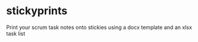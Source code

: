 # stickyprints
Print your scrum task notes onto stickies using a docx template and an xlsx task list
